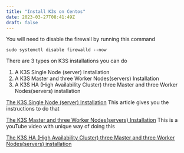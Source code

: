 ```yaml
---
title: "Install K3s on Centos"
date: 2023-03-27T08:41:49Z
draft: false
---
```


You will need to disable the firewall by running this command
```
sudo systemctl disable firewalld --now
```

There are 3 types on K3S installations you can do
1. A K3S Single Node (server) Installation
2. A K3S Master and three Worker Nodes(servers) Installation
3. A K3S HA (High Availability Cluster) three Master and three Worker Nodes(servers) installation

[The  K3S Single Node (server) Installation](http://rino.kozow.com/dvp/posts/tomcat-on-a-single-instance-of-k3s/)
This article gives you the instructions to do that

[The  K3S Master and three Worker Nodes(servers) Installation](https://youtu.be/pU9_GQn6WX0)
This is a youTube video with unique way of doing this

[The K3S HA (High Availability Cluster) three Master and three Worker Nodes(servers) installation]()

